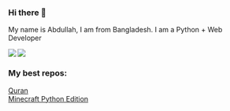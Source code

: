 ### Hi there 👋
My name is Abdullah, I am from Bangladesh.
I am a Python + Web Developer
<br>

<img align="left" src="https://github-readme-stats.vercel.app/api?username=abdullah-coder2013&theme=dark"/>
<img src="https://github-readme-stats.vercel.app/api/top-langs/?username=abdullah-coder2013&layout=compact&theme=dark"/>
<br/>

### My best repos:

[Quran](https://github.com/Abdullah-coder2013/Quran)<br/>
[Minecraft Python Edition](https://github.com/Abdullah-coder2013/Minecraft-Python-Edition)
<!--
**Abdullah-coder2013/Abdullah-coder2013** is a ✨ _special_ ✨ repository because its `README.md` (this file) appears on your GitHub profile.

Here are some ideas to get you started:

- 🔭 I’m currently working on ...
- 🌱 I’m currently learning ...
- 👯 I’m looking to collaborate on ...
- 🤔 I’m looking for help with ...
- 💬 Ask me about ...
- 📫 How to reach me: ...
- 😄 Pronouns: ...
- ⚡ Fun fact: ...
-->
